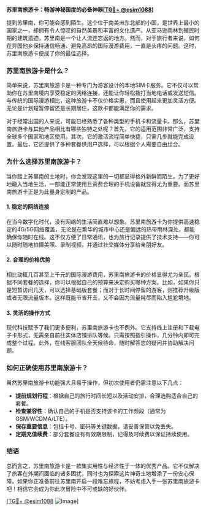 **苏里南旅游卡：畅游神秘国度的必备神器[[TG💪+ @esim1088](https://t.me/s/esim1088)]**

提到苏里南，你可能会感到陌生。这个位于南美洲东北部的小国，是世界上最小的国家之一，却拥有令人惊叹的自然美景和丰富的文化遗产。从亚马逊雨林到殖民时期的建筑遗迹，苏里南是一个让人流连忘返的地方。然而，对于旅行者来说，如何在异国他乡保持通信畅通、避免高昂的国际漫游费用，一直是头疼的问题。这时，苏里南旅游卡便成了你的最佳选择。

### 苏里南旅游卡是什么？

简单来说，苏里南旅游卡是一种专门为游客设计的本地SIM卡服务。它不仅可以帮助你在苏里南境内享受稳定的网络连接，还能让你轻松拨打当地电话或发送短信。与传统的国际漫游相比，这种旅游卡不仅价格实惠，而且使用起来更加灵活方便。无论是计划短暂停留还是长期居住，这款卡都能满足你的需求。

对于经常出国的人来说，可能已经熟悉了各种类型的手机卡和流量卡。那么，苏里南旅游卡与其他产品相比有哪些独特之处呢？首先，它的适用范围非常广泛，支持全球多个国家和地区使用。其次，它的激活流程简单快捷，只需几步就能完成设置。最后，它还提供了多种套餐供用户选择，可以根据个人需要自由组合。

### 为什么选择苏里南旅游卡？

当你踏上苏里南的土地时，你会发现这里的一切都显得格外新鲜而陌生。为了更好地融入当地生活，一部能正常使用且资费合理的手机设备就显得尤为重要。而苏里南旅游卡正是为此量身定制的产品。

#### 1. 稳定的网络连接

在当今数字化时代，没有网络的生活简直难以想象。苏里南旅游卡为你提供高速稳定的4G/5G网络覆盖，无论是在繁华的城市中心还是偏远的热带雨林深处，都能确保你随时在线。这不仅方便了日常通讯，也为旅行记录提供了技术支持——你可以随时随地拍摄美照、录制视频，并通过社交媒体分享给亲朋好友。

#### 2. 合理的价格优势

相比动辄几百甚至上千元的国际漫游费用，苏里南旅游卡的价格显得尤为亲民。根据不同套餐的选择，你可以根据自己的预算来决定购买哪种方案。比如，如果你只是短暂访问几天，可以选择基础版套餐；而对于长时间停留的游客，则推荐升级版或者无限流量版本。这样既能节省开支，又不会因为流量耗尽而陷入尴尬境地。

#### 3. 灵活的操作方式

现代科技赋予了我们更多便利，苏里南旅游卡也不例外。它支持线上注册和下载电子卡形式，无需亲自前往实体店铺排队等候。只需按照指引操作，几分钟内即可完成整个过程。此外，在线客服团队全天候待命，随时解答您的疑问并协助解决问题。

### 如何正确使用苏里南旅游卡？

虽然苏里南旅游卡功能强大且易于操作，但初次使用者仍需注意以下几点：

- **提前规划行程**：根据自己的旅行时间长短以及活动安排，合理选购适合自己的套餐。
- **检查兼容性**：确认自己的手机是否支持该卡的工作频段（通常为GSM/WCDMA/LTE）。
- **保存重要信息**：包括卡号、密码等关键数据，请妥善保管以免丢失。
- **定期充值续费**：部分套餐设有有效期限制，记得及时续费以保证持续使用。

### 结语

总而言之，苏里南旅游卡是一款集实用性与经济性于一体的优秀产品。它不仅解决了旅客在外期间面临的诸多困扰，同时也为探索这片神奇土地增添了一份安心保障。如果你正准备前往苏里南开启一段难忘旅程，不妨考虑入手一张苏里南旅游卡吧！相信它会成为你此次冒险中不可或缺的好伙伴。

[[TG💪+ @esim1088](https://t.me/s/esim1088) ![Image](https://i.postimg.cc/4NQfJmqS/Snipaste-2025-05-13-00-14-12.png)]